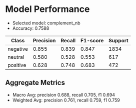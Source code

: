 # Model Performance

- Selected model: complement_nb
- Accuracy: 0.7588

| Class | Precision | Recall | F1-score | Support |
| --- | --- | --- | --- | --- |
| negative | 0.855 | 0.839 | 0.847 | 1834 |
| neutral | 0.580 | 0.528 | 0.553 | 617 |
| positive | 0.628 | 0.748 | 0.683 | 472 |

## Aggregate Metrics
- Macro Avg: precision 0.688, recall 0.705, f1 0.694
- Weighted Avg: precision 0.761, recall 0.759, f1 0.759